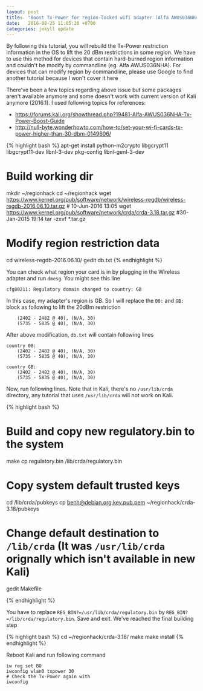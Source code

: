```yaml
---
layout: post
title:  "Boost Tx-Power for region-locked wifi adapter (Alfa AWUS036NHA)"
date:   2016-08-25 11:05:20 +0700
categories: jekyll update
---
```

By following this tutorial, you will rebuild the Tx-Power restriction information in the OS to lift the 20 dBm restrictions in some region. We have to use this method for devices that contain hard-burned region information and couldn't be modify by commandline (eg. Alfa AWUS036NHA). For devices that can modify region by commandline, please use Google to find another tutorial because I won't cover it here

There've been a few topics regarding above issue but some packages aren't available anymore and some doesn't work with current version of Kali anymore (2016.1). I used following topics for references:

- https://forums.kali.org/showthread.php?19481-Alfa-AWUS036NHA-Tx-Power-Boost-Guide
- http://null-byte.wonderhowto.com/how-to/set-your-wi-fi-cards-tx-power-higher-than-30-dbm-0149606/

{% highlight bash %}
apt-get install python-m2crypto libgcrypt11 libgcrypt11-dev libnl-3-dev pkg-config libnl-genl-3-dev

# Build working dir
mkdir ~/regionhack
cd ~/regionhack
wget https://www.kernel.org/pub/software/network/wireless-regdb/wireless-regdb-2016.06.10.tar.gz # 10-Jun-2016 13:05
wget https://www.kernel.org/pub/software/network/crda/crda-3.18.tar.gz #30-Jan-2015 19:14
tar -zxvf *.tar.gz

# Modify region restriction data
cd wireless-regdb-2016.06.10/
gedit db.txt
{% endhighlight %}

You can check what region your card is in by plugging in the Wireless adapter and run `dmesg`. You might see this line

```
cfg80211: Regulatory domain changed to country: GB
```

In this case, my adapter's region is GB. So I will replace the `00:` and `GB:` block as following to lift the 20dBm restriction 

```
	(2402 - 2482 @ 40), (N/A, 30)
	(5735 - 5835 @ 40), (N/A, 30)
```

After above modification, `db.txt` will contain following lines
```
country 00:
	(2402 - 2482 @ 40), (N/A, 30)
	(5735 - 5835 @ 40), (N/A, 30)
```

```
country GB:
	(2402 - 2482 @ 40), (N/A, 30)
	(5735 - 5835 @ 40), (N/A, 30)
```

Now, run following lines. Note that in Kali, there's no `/usr/lib/crda` directory, any tutorial that uses `/usr/lib/crda` will not work on Kali.

{% highlight bash %}

# Build and copy new regulatory.bin to the system
make
cp regulatory.bin /lib/crda/regulatory.bin

# Copy system default trusted keys
cd /lib/crda/pubkeys
cp benh@debian.org.key.pub.pem ~/regionhack/crda-3.18/pubkeys

# Change default destination to `/lib/crda` (It was `/usr/lib/crda` orignally which isn't available in new Kali)
gedit Makefile

{% endhighlight %}

You have to replace `REG_BIN?=/usr/lib/crda/regulatory.bin` by `REG_BIN?=/lib/crda/regulatory.bin`. Save and exit.
We've reached the final building step

{% highlight bash %}
cd ~/regionhack/crda-3.18/
make
make install
{% endhighlight %}

Reboot Kali and run following command

```
iw reg set BO
iwconfig wlan0 txpower 30
# Check the Tx-Power again with
iwconfig
```